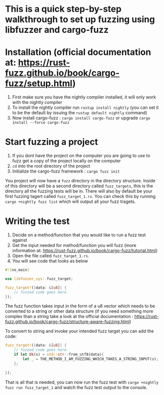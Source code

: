 # This is a quick step-by-step walkthrough to set up fuzzing using libfuzzer and cargo-fuzz

# Installation (official documentation at: https://rust-fuzz.github.io/book/cargo-fuzz/setup.html)
1. First make sure you have the nightly compiler installed, it will only work with the nightly compiler
2. To install the nightly compiler run `rustup install nightly` (you can set it to be the default by issuing the `rustup default nightly` command)
3. Now install cargo-fuzz : `cargo install cargo-fuzz` or upgrade `cargo install --force cargo-fuzz`

# Start fuzzing a project
1. If you dont have the project on the computer you are going to use to fuzz get a copy of the project locally on the computer
2. `cd` into the root directory of the project
3. Initialize the cargo-fuzz framework : `cargo fuzz init`

You project will now have a `fuzz` directory in the directory structure. 
Inside of this directory will be a second directory called `fuzz_targets`, this is the directory all the fuzzing tests will be in. 
There will also by default be your first fuzzing tagert called `fuzz_target_1.rs`. You can check this by running `cargo +nightly fuzz list` which will output all your fuzz tragets.

# Writing the test
1. Decide on a method/function that you would like to run a fuzz test against
2. Get the input needed for method/function you will fuzz (more information at: https://rust-fuzz.github.io/book/cargo-fuzz/tutorial.html)
3. Open the file called `fuzz_target_1.rs`.
4. You will see code that looks as below
```rust
#![no_main]

use libfuzzer_sys::fuzz_target;

fuzz_target!(|data: &[u8]| {
    // fuzzed code goes here
});
```
The fuzz function takes input in the form of a u8 vector which needs to be converted to a string or other data structure (if you need something more complex than a string take a look at the official documentation : https://rust-fuzz.github.io/book/cargo-fuzz/structure-aware-fuzzing.html)

To convert to string and invoke your intended fuzz target you can add the code:
```rust
fuzz_target!(|data: &[u8]| {
    // fuzzed code goes here
    if let Ok(s) = std::str::from_utf8(data){
        let _ = THE_METHOD_I_AM_FUZZING_WHICH_TAKES_A_STRING_INPUT(s);
    };
    
});
```
That is all that is needed, you can now run the fuzz test with `cargo +nightly fuzz run fuzz_target_1` and watch the fuzz test output to the console.
```
